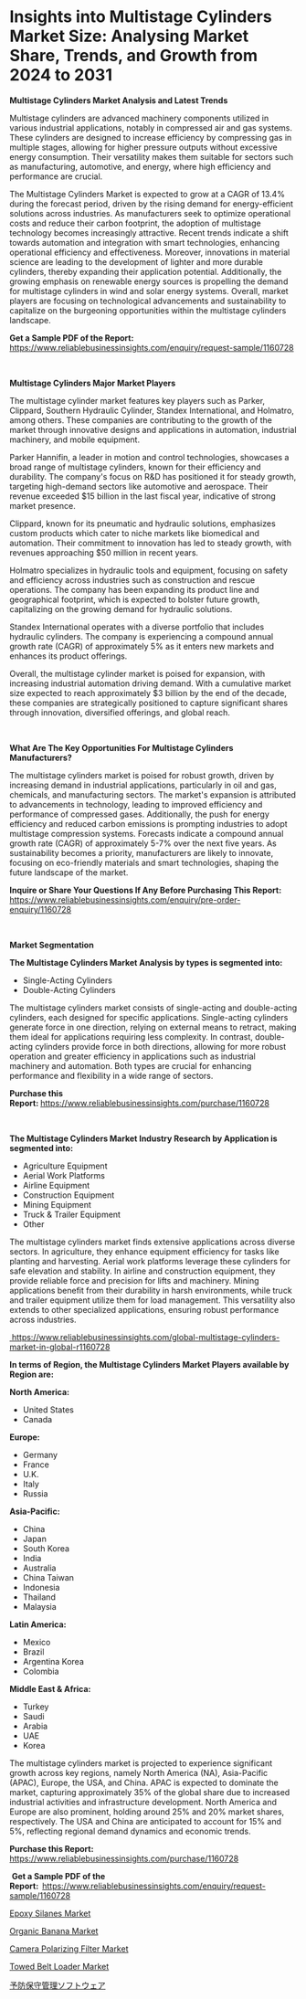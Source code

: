 <p><h1>Insights into Multistage Cylinders Market Size: Analysing Market Share, Trends, and Growth from 2024 to 2031</h1></p><p><strong>Multistage Cylinders Market Analysis and Latest Trends</strong></p>
<p><p>Multistage cylinders are advanced machinery components utilized in various industrial applications, notably in compressed air and gas systems. These cylinders are designed to increase efficiency by compressing gas in multiple stages, allowing for higher pressure outputs without excessive energy consumption. Their versatility makes them suitable for sectors such as manufacturing, automotive, and energy, where high efficiency and performance are crucial.</p><p>The Multistage Cylinders Market is expected to grow at a CAGR of 13.4% during the forecast period, driven by the rising demand for energy-efficient solutions across industries. As manufacturers seek to optimize operational costs and reduce their carbon footprint, the adoption of multistage technology becomes increasingly attractive. Recent trends indicate a shift towards automation and integration with smart technologies, enhancing operational efficiency and effectiveness. Moreover, innovations in material science are leading to the development of lighter and more durable cylinders, thereby expanding their application potential. Additionally, the growing emphasis on renewable energy sources is propelling the demand for multistage cylinders in wind and solar energy systems. Overall, market players are focusing on technological advancements and sustainability to capitalize on the burgeoning opportunities within the multistage cylinders landscape.</p></p>
<p><strong>Get a Sample PDF of the Report:&nbsp;</strong> <a href="https://www.reliablebusinessinsights.com/enquiry/request-sample/1160728">https://www.reliablebusinessinsights.com/enquiry/request-sample/1160728</a></p>
<p>&nbsp;</p>
<p><strong>Multistage Cylinders Major Market Players</strong></p>
<p><p>The multistage cylinder market features key players such as Parker, Clippard, Southern Hydraulic Cylinder, Standex International, and Holmatro, among others. These companies are contributing to the growth of the market through innovative designs and applications in automation, industrial machinery, and mobile equipment.</p><p>Parker Hannifin, a leader in motion and control technologies, showcases a broad range of multistage cylinders, known for their efficiency and durability. The company's focus on R&D has positioned it for steady growth, targeting high-demand sectors like automotive and aerospace. Their revenue exceeded $15 billion in the last fiscal year, indicative of strong market presence.</p><p>Clippard, known for its pneumatic and hydraulic solutions, emphasizes custom products which cater to niche markets like biomedical and automation. Their commitment to innovation has led to steady growth, with revenues approaching $50 million in recent years.</p><p>Holmatro specializes in hydraulic tools and equipment, focusing on safety and efficiency across industries such as construction and rescue operations. The company has been expanding its product line and geographical footprint, which is expected to bolster future growth, capitalizing on the growing demand for hydraulic solutions.</p><p>Standex International operates with a diverse portfolio that includes hydraulic cylinders. The company is experiencing a compound annual growth rate (CAGR) of approximately 5% as it enters new markets and enhances its product offerings.</p><p>Overall, the multistage cylinder market is poised for expansion, with increasing industrial automation driving demand. With a cumulative market size expected to reach approximately $3 billion by the end of the decade, these companies are strategically positioned to capture significant shares through innovation, diversified offerings, and global reach.</p></p>
<p>&nbsp;</p>
<p><strong>What Are The Key Opportunities For Multistage Cylinders Manufacturers?</strong></p>
<p><p>The multistage cylinders market is poised for robust growth, driven by increasing demand in industrial applications, particularly in oil and gas, chemicals, and manufacturing sectors. The market's expansion is attributed to advancements in technology, leading to improved efficiency and performance of compressed gases. Additionally, the push for energy efficiency and reduced carbon emissions is prompting industries to adopt multistage compression systems. Forecasts indicate a compound annual growth rate (CAGR) of approximately 5-7% over the next five years. As sustainability becomes a priority, manufacturers are likely to innovate, focusing on eco-friendly materials and smart technologies, shaping the future landscape of the market.</p></p>
<p><strong>Inquire or Share Your Questions If Any Before Purchasing This Report:</strong> <a href="https://www.reliablebusinessinsights.com/enquiry/pre-order-enquiry/1160728">https://www.reliablebusinessinsights.com/enquiry/pre-order-enquiry/1160728</a></p>
<p>&nbsp;</p>
<p><strong>Market Segmentation</strong></p>
<p><strong>The Multistage Cylinders Market Analysis by types is segmented into:</strong></p>
<p><ul><li>Single-Acting Cylinders</li><li>Double-Acting Cylinders</li></ul></p>
<p><p>The multistage cylinders market consists of single-acting and double-acting cylinders, each designed for specific applications. Single-acting cylinders generate force in one direction, relying on external means to retract, making them ideal for applications requiring less complexity. In contrast, double-acting cylinders provide force in both directions, allowing for more robust operation and greater efficiency in applications such as industrial machinery and automation. Both types are crucial for enhancing performance and flexibility in a wide range of sectors.</p></p>
<p><strong>Purchase this Report:&nbsp;</strong><a href="https://www.reliablebusinessinsights.com/purchase/1160728">https://www.reliablebusinessinsights.com/purchase/1160728</a></p>
<p>&nbsp;</p>
<p><strong>The Multistage Cylinders Market Industry Research by Application is segmented into:</strong></p>
<p><ul><li>Agriculture Equipment</li><li>Aerial Work Platforms</li><li>Airline Equipment</li><li>Construction Equipment</li><li>Mining Equipment</li><li>Truck & Trailer Equipment</li><li>Other</li></ul></p>
<p><p>The multistage cylinders market finds extensive applications across diverse sectors. In agriculture, they enhance equipment efficiency for tasks like planting and harvesting. Aerial work platforms leverage these cylinders for safe elevation and stability. In airline and construction equipment, they provide reliable force and precision for lifts and machinery. Mining applications benefit from their durability in harsh environments, while truck and trailer equipment utilize them for load management. This versatility also extends to other specialized applications, ensuring robust performance across industries.</p></p>
<p><a href="https://www.reliablebusinessinsights.com/global-multistage-cylinders-market-in-global-r1160728">&nbsp;https://www.reliablebusinessinsights.com/global-multistage-cylinders-market-in-global-r1160728</a></p>
<p><strong>In terms of Region, the Multistage Cylinders Market Players available by Region are:</strong></p>
<p>
    <p> <strong> North America: </strong>
        <ul>
            <li>United States</li>
            <li>Canada</li>
        </ul>
        </p> 
    <p> <strong> Europe: </strong>
        <ul>
            <li>Germany</li>
            <li>France</li>
            <li>U.K.</li>
            <li>Italy</li>
            <li>Russia</li>
        </ul>
        </p> 
    <p> <strong> Asia-Pacific: </strong>
        <ul>
            <li>China</li>
            <li>Japan</li>
            <li>South Korea</li>
            <li>India</li>
            <li>Australia</li>
            <li>China Taiwan</li>
            <li>Indonesia</li>
            <li>Thailand</li>
            <li>Malaysia</li>
        </ul>
        </p> 
    <p> <strong> Latin America: </strong>
        <ul>
            <li>Mexico</li>
            <li>Brazil</li>
            <li>Argentina Korea</li>
            <li>Colombia</li>
        </ul>
        </p> 
    <p> <strong> Middle East & Africa: </strong>
        <ul>
            <li>Turkey</li>
            <li>Saudi</li>
            <li>Arabia</li>
            <li>UAE</li>
            <li>Korea</li>
        </ul>
    </p>
    </p>
<p><p>The multistage cylinders market is projected to experience significant growth across key regions, namely North America (NA), Asia-Pacific (APAC), Europe, the USA, and China. APAC is expected to dominate the market, capturing approximately 35% of the global share due to increased industrial activities and infrastructure development. North America and Europe are also prominent, holding around 25% and 20% market shares, respectively. The USA and China are anticipated to account for 15% and 5%, reflecting regional demand dynamics and economic trends.</p></p>
<p><strong>Purchase this Report: </strong><a href="https://www.reliablebusinessinsights.com/purchase/1160728">https://www.reliablebusinessinsights.com/purchase/1160728</a></p>
<p>&nbsp;<strong>Get a Sample PDF of the Report:&nbsp;&nbsp;</strong><a href="https://www.reliablebusinessinsights.com/enquiry/request-sample/1160728">https://www.reliablebusinessinsights.com/enquiry/request-sample/1160728</a></p>
<p><strong></strong></p>
<p><p><a href="https://issuu.com/reportprime-2/docs/epoxy-silanes-market-size-2030.pptx_ccfddb5433808a">Epoxy Silanes Market</a></p><p><a href="https://www.linkedin.com/pulse/strategic-roadmap-success-global-organic-banana-market-analysis2024-w5jke?trackingId=KGESYiK2TEy1R8t%2FIWxMAg%3D%3D">Organic Banana Market</a></p><p><a href="https://www.linkedin.com/pulse/in-depth-analysis-global-camera-polarizing-filter-market-scope-r1r5c?trackingId=nbQhOveIQpGsDxUQEVVGPg%3D%3D">Camera Polarizing Filter Market</a></p><p><a href="https://github.com/JudyWalsh475/Market-Research-Report-List-1/blob/main/towed-belt-loader-market.md">Towed Belt Loader Market</a></p><p><a href="https://medium.com/@shawnsmihv6/%E4%BA%88%E9%98%B2%E4%BF%9D%E5%AE%88%E7%AE%A1%E7%90%86%E3%82%BD%E3%83%95%E3%83%88%E3%82%A6%E3%82%A7%E3%82%A2%E5%B8%82%E5%A0%B4%E3%81%AE%E5%B0%86%E6%9D%A5%E3%81%AE%E8%BB%8C%E8%B7%A1-%E6%96%B0%E8%88%88%E5%B8%82%E5%A0%B4%E3%81%AE%E3%83%88%E3%83%AC%E3%83%B3%E3%83%89%E3%81%A82031%E5%B9%B4%E3%81%BE%E3%81%A7%E3%81%AE%E4%BA%88%E6%B8%AC-4316dbe7d80f">予防保守管理ソフトウェア</a></p></p>